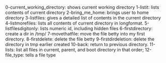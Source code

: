 0-current_working_directory: shows current working directory
1-listit: lists contents of current directory
2-bring_me_home: brings user to home directory
3-listfiles: gives a detailed list of contents in the current directory
4-listmorefiles: lists all contents of current directory in longformat.
5-listfilesdigitonly: lists numeric id, including hidden files
6-firstdirectory: create a dir in /tmp/
7-movethatfile: move the file betty into my first directory.
8-firstdelete: delete the file betty
9-firstdirdeletion: delete the directory in tmp earlier created
10-back: return to previous directory.
11-lists: list all files in current, parent, and boot directory in that order;
12-file_type: tells a file type

